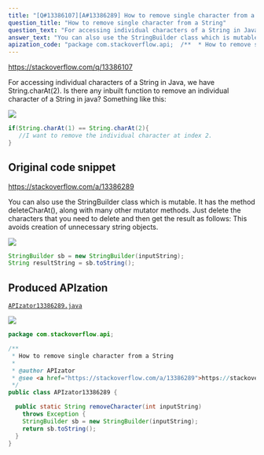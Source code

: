 ```yaml
---
title: "[Q#13386107][A#13386289] How to remove single character from a String"
question_title: "How to remove single character from a String"
question_text: "For accessing individual characters of a String in Java, we have String.charAt(2). Is there any inbuilt function to remove an individual character of a String in java? Something like this:"
answer_text: "You can also use the StringBuilder class which is mutable. It has the method deleteCharAt(), along with many other mutator methods. Just delete the characters that you need to delete and then get the result as follows: This avoids creation of unnecessary string objects."
apization_code: "package com.stackoverflow.api;  /**  * How to remove single character from a String  *  * @author APIzator  * @see <a href=\"https://stackoverflow.com/a/13386289\">https://stackoverflow.com/a/13386289</a>  */ public class APIzator13386289 {    public static String removeCharacter(int inputString)     throws Exception {     StringBuilder sb = new StringBuilder(inputString);     return sb.toString();   } }"
---
```


https://stackoverflow.com/q/13386107

For accessing individual characters of a String in Java, we have String.charAt(2). Is there any inbuilt function to remove an individual character of a String in java?
Something like this:


<div class="code-logo"><img src="/stackoverflow.png" /></div>

```java
if(String.charAt(1) == String.charAt(2){
   //I want to remove the individual character at index 2. 
}
```


## Original code snippet

https://stackoverflow.com/a/13386289

You can also use the StringBuilder class which is mutable.
It has the method deleteCharAt(), along with many other mutator methods.
Just delete the characters that you need to delete and then get the result as follows:
This avoids creation of unnecessary string objects.

<div class="code-logo"><img src="/stackoverflow.png" /></div>

```java
StringBuilder sb = new StringBuilder(inputString);
String resultString = sb.toString();
```

## Produced APIzation

[`APIzator13386289.java`](https://github.com/pasqualesalza/apization/raw/main/data/search/APIzator13386289.java)

<div class="code-logo"><img src="/apizator.png" /></div>

```java
package com.stackoverflow.api;

/**
 * How to remove single character from a String
 *
 * @author APIzator
 * @see <a href="https://stackoverflow.com/a/13386289">https://stackoverflow.com/a/13386289</a>
 */
public class APIzator13386289 {

  public static String removeCharacter(int inputString)
    throws Exception {
    StringBuilder sb = new StringBuilder(inputString);
    return sb.toString();
  }
}

```